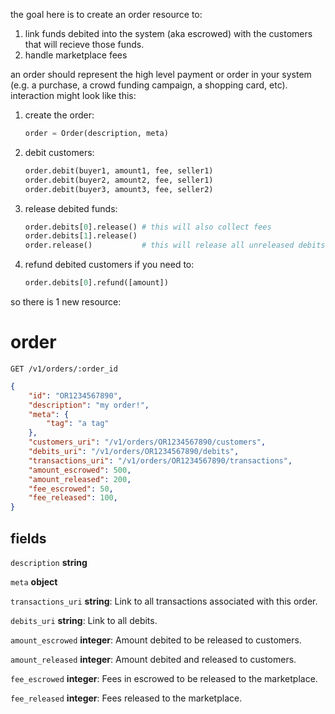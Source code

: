 the goal here is to create an order resource to:

1. link funds debited into the system (aka escrowed) with the customers that will recieve those funds.
2. handle marketplace fees

an order should represent the high level payment or order in your system (e.g. a purchase, a crowd funding campaign, a shopping card, etc). interaction might look like this:

1. create the order:

    ```python
    order = Order(description, meta)
    ```

2. debit customers:

    ```python
    order.debit(buyer1, amount1, fee, seller1)
    order.debit(buyer2, amount2, fee, seller1)
    order.debit(buyer3, amount3, fee, seller2)
    ```

3. release debited funds:

    ```python
    order.debits[0].release() # this will also collect fees
    order.debits[1].release()
    order.release()           # this will release all unreleased debits to sellers
    ```

4. refund debited customers if you need to:

    ```python
    order.debits[0].refund([amount])
    ```

so there is 1 new resource:

order
=====

`GET /v1/orders/:order_id`

```json
{
    "id": "OR1234567890",
    "description": "my order!",
    "meta": {
        "tag": "a tag"
    },
    "customers_uri": "/v1/orders/OR1234567890/customers",
    "debits_uri": "/v1/orders/OR1234567890/debits",
    "transactions_uri": "/v1/orders/OR1234567890/transactions",
    "amount_escrowed": 500,
    "amount_released": 200,
    "fee_escrowed": 50,
    "fee_released": 100,
}
```

fields
------

`description`
**string**

`meta`
**object**

`transactions_uri`
**string**: Link to all transactions associated with this order.

`debits_uri`
**string**: Link to all debits.

`amount_escrowed`
**integer**: Amount debited to be released to customers.

`amount_released`
**integer**: Amount debited and released to customers.

`fee_escrowed`
**integer**: Fees in escrowed to be released to the marketplace.

`fee_released`
**integer**: Fees released to the marketplace.


